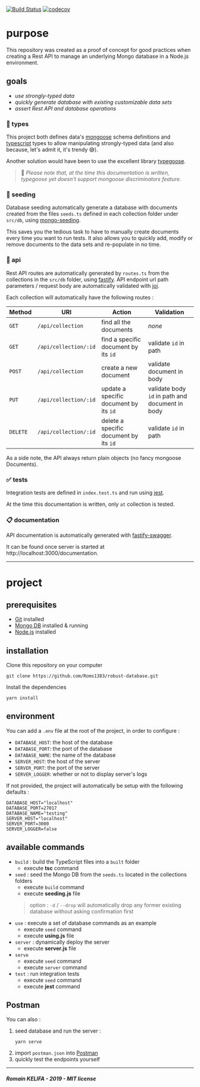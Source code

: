 [![Build Status](https://travis-ci.org/Roms1383/robust-database.svg?branch=master)](https://travis-ci.org/Roms1383/robust-database)
[![codecov](https://codecov.io/gh/Roms1383/robust-database/branch/master/graphs/badge.svg)](https://codecov.io/gh/Roms1383/robust-database)

# purpose

This repository was created as a proof of concept for good practices when creating a Rest API to manage an underlying Mongo database in a Node.js environment.

## goals
*  _use strongly-typed data_
*  _quickly generate database with existing customizable data sets_
*  _assert Rest API and database operations_

### :pushpin: types

This project both defines data's [mongoose](https://github.com/Automattic/mongoose) schema definitions and [typescript](https://github.com/Microsoft/TypeScript) types to allow manipulating strongly-typed data (and also because, let's admit it, it's trendy :sweat_smile:). 

Another solution would have been to use the excellent library [typegoose](https://github.com/szokodiakos/typegoose).
> :cactus: _Please note that, at the time this documentation is written, typegoose yet doesn't support mongoose discriminators feature._

### :seedling: seeding

Database seeding automatically generate a database with documents created from the files `seeds.ts` defined in each collection folder under `src/db`, using [mongo-seeding](https://github.com/pkosiec/mongo-seeding).

This saves you the tedious task to have to manually create documents every time you want to run tests.
It also allows you to quickly add, modify or remove documents to the data sets and re-populate in no time.

### :repeat: api

Rest API routes are automatically generated by `routes.ts` from the collections in the `src/db` folder, using [fastify](https://github.com/fastify/fastify). API endpoint url path parameters / request body are automatically validated with [joi](https://github.com/hapijs/joi).

Each collection will automatically have the following routes :

| Method    | URI                   | Action                                  | Validation                                       |
| ---       | ---                   | ---                                     | ---                                              |
| `GET`     | `/api/collection`     | find all the documents                  | _none_                                           |
| `GET`     | `/api/collection/:id` | find a specific document by its `id`    | validate `id` in path                            |
| `POST`    | `/api/collection`     | create a new document                   | validate document in body                        |
| `PUT`     | `/api/collection/:id` | update a specific document by its `id`  | validate body `id` in path and document in body  |
| `DELETE`  | `/api/collection/:id` | delete a specific document by its `id`  | validate `id` in path                            |

As a side note, the API always return plain objects (no fancy mongoose Documents).

### :white_check_mark: tests

Integration tests are defined in `index.test.ts` and run using [jest](https://github.com/facebook/jest).

At the time this documentation is written, only `at` collection is tested.

### :clipboard: documentation

API documentation is automatically generated with [fastify-swagger](https://github.com/fastify/fastify-swagger).

It can be found once server is started at http://localhost:3000/documentation.

---

# project

## prerequisites

*  [Git](https://git-scm.com) installed
*  [Mongo DB](https://www.mongodb.com) installed & running
*  [Node.js](https://www.mongodb.com) installed

## installation

Clone this repository on your computer
```shell
git clone https://github.com/Roms1383/robust-database.git
```
Install the dependencies
```shell
yarn install
```

## environment

You can add a `.env` file at the root of the project, in order to configure :
*  `DATABASE_HOST`: the host of the database
*  `DATABASE_PORT`: the port of the database
*  `DATABASE_NAME`: the name of the database
*  `SERVER_HOST`:   the host of the server
*  `SERVER_PORT`:   the port of the server
*  `SERVER_LOGGER`: whether or not to display server's logs

If not provided, the project will automatically be setup with the following defaults :
```env
DATABASE_HOST="localhost"
DATABASE_PORT=27017
DATABASE_NAME="testing"
SERVER_HOST="localhost"
SERVER_PORT=3000
SERVER_LOGGER=false
```

## available commands

*  `build` : build the TypeScript files into a `built` folder
   *  execute **tsc** command
*  `seed` : seed the Mongo DB from the `seeds.ts` located in the collections folders
   *  execute `build` command
   *  execute **seeding.js** file
   > option : `-d` / `--drop` will automatically drop any former existing database without asking confirmation first
*  `use` : execute a set of database commands as an example
   *  execute `seed` command
   *  execute **using.js** file
*  `server` : dynamically deploy the server
   *  execute **server.js** file
*  `serve`
   *  execute `seed` command
   *  execute `server` command
*  `test` : run  integration tests
   *  execute `seed` command
   *  execute **jest** command

## Postman

You can also :
1.  seed database and run the server :
    ```shell
    yarn serve
    ```
2.  import `postman.json` into [Postman](https://www.getpostman.com)
3.  quickly test the endpoints yourself

---

##### _Romain KELIFA - 2019 - MIT license_
